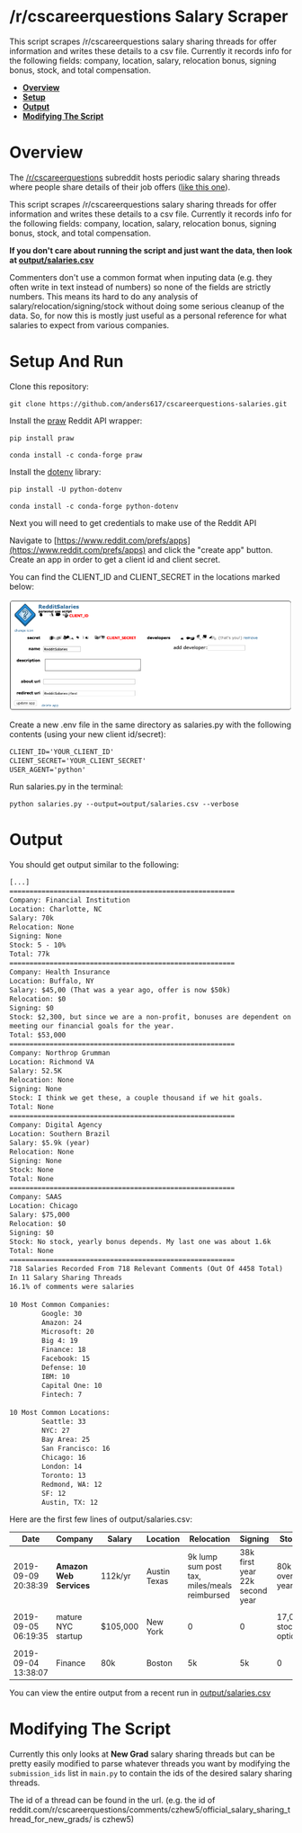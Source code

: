 # /r/cscareerquestions Salary Scraper 

This script scrapes /r/cscareerquestions salary sharing threads for offer information and writes these details to a csv file. Currently it records info for the following fields: company, location, salary, relocation bonus, signing bonus, stock, and total compensation.


- **[Overview](#Overview)**
- **[Setup](#Setup-And-Run)**
- **[Output](#Output)**
- **[Modifying The Script](#Modifying-The-Script)**

# Overview
The [/r/cscareerquestions](https://reddit.com/r/cscareerquestions) subreddit hosts periodic salary sharing threads where people share details of their job offers ([like this one](https://www.reddit.com/r/cscareerquestions/comments/czhew5/official_salary_sharing_thread_for_new_grads)). 

This script scrapes /r/cscareerquestions salary sharing threads for offer information and writes these details to a csv file. Currently it records info for the following fields: company, location, salary, relocation bonus, signing bonus, stock, and total compensation.

**If you don't care about running the script and just want the data, then look at [output/salaries.csv](https://github.com/anders617/cscareerquestions-salaries/blob/master/output/salaries.csv)**

Commenters don't use a common format when inputing data (e.g. they often write in text instead of numbers) so none of the fields are strictly numbers. This means its hard to do any analysis of salary/relocation/signing/stock without doing some serious cleanup of the data. So, for now this is mostly just useful as a personal reference for what salaries to expect from various companies.

# Setup And Run
Clone this repository:
```shell
git clone https://github.com/anders617/cscareerquestions-salaries.git
```
Install the [praw](https://praw.readthedocs.io/en/latest/getting_started/installation.html) Reddit API wrapper:
```shell
pip install praw
```
```shell
conda install -c conda-forge praw
```
Install the [dotenv](https://github.com/theskumar/python-dotenv) library:
```shell
pip install -U python-dotenv
```
```shell
conda install -c conda-forge python-dotenv
```
Next you will need to get credentials to make use of the Reddit API

Navigate to [https://www.reddit.com/prefs/apps](https://www.reddit.com/prefs/apps) and click the "create app" button. 
Create an app in order to get a client id and client secret.

You can find the CLIENT_ID and CLIENT_SECRET in the locations marked below:

![img](images/reddit_app_example.png)

Create a new .env file in the same directory as salaries.py with the following contents (using your new client id/secret):
```shell
CLIENT_ID='YOUR_CLIENT_ID'
CLIENT_SECRET='YOUR_CLIENT_SECRET'
USER_AGENT='python'

```

Run salaries.py in the terminal:
```shell
python salaries.py --output=output/salaries.csv --verbose
```

# Output

You should get output similar to the following:
```
[...]
========================================================
Company: Financial Institution
Location: Charlotte, NC
Salary: 70k
Relocation: None
Signing: None
Stock: 5 - 10%
Total: 77k
========================================================
Company: Health Insurance
Location: Buffalo, NY
Salary: $45,00 (That was a year ago, offer is now $50k)
Relocation: $0
Signing: $0
Stock: $2,300, but since we are a non-profit, bonuses are dependent on meeting our financial goals for the year.
Total: $53,000
========================================================
Company: Northrop Grumman
Location: Richmond VA
Salary: 52.5K
Relocation: None
Signing: None
Stock: I think we get these, a couple thousand if we hit goals.
Total: None
========================================================
Company: Digital Agency
Location: Southern Brazil
Salary: $5.9k (year)
Relocation: None
Signing: None
Stock: None
Total: None
========================================================
Company: SAAS
Location: Chicago
Salary: $75,000
Relocation: $0
Signing: $0
Stock: No stock, yearly bonus depends. My last one was about 1.6k
Total: None
========================================================
718 Salaries Recorded From 718 Relevant Comments (Out Of 4458 Total) In 11 Salary Sharing Threads
16.1% of comments were salaries

10 Most Common Companies:
        Google: 30
        Amazon: 24
        Microsoft: 20
        Big 4: 19
        Finance: 18
        Facebook: 15
        Defense: 10
        IBM: 10
        Capital One: 10
        Fintech: 7

10 Most Common Locations:
        Seattle: 33
        NYC: 27
        Bay Area: 25
        San Francisco: 16
        Chicago: 16
        London: 14
        Toronto: 13
        Redmond, WA: 12
        SF: 12
        Austin, TX: 12
```

Here are the first few lines of output/salaries.csv:

| Date                                                        | Company                                                                                                               | Salary                                                                                                          | Location     | Relocation                                                | Signing                                                                                                         | Stock                       | Total                                                           | Url                                                                                                             | 
|-------------------------------------------------------------|-----------------------------------------------------------------------------------------------------------------------|-----------------------------------------------------------------------------------------------------------------|--------------|-----------------------------------------------------------|-----------------------------------------------------------------------------------------------------------------|-----------------------------|-----------------------------------------------------------------|-----------------------------------------------------------------------------------------------------------------| 
|2019-09-09 20:38:39|**Amazon Web Services**|112k/yr|Austin Texas|9k lump sum post tax, miles/meals reimbursed|38k first year 22k second year|80k over 4 years|\~150k a year? plus|https://www.reddit.com/r/cscareerquestions/comments/czhew5/official_salary_sharing_thread_for_new_grads/ezqn8rr|
|2019-09-05 06:19:35|mature NYC startup|$105,000|New York|0|0|17,000 stock options|$105,000 (valuing options at $0)|https://www.reddit.com/r/cscareerquestions/comments/czhew5/official_salary_sharing_thread_for_new_grads/ez3bre4|
|2019-09-04 13:38:07|Finance|80k|Boston|5k|5k|0|85k|https://www.reddit.com/r/cscareerquestions/comments/czhew5/official_salary_sharing_thread_for_new_grads/eyyx82q|

You can view the entire output from a recent run in [output/salaries.csv](https://github.com/anders617/cscareerquestions-salaries/blob/master/output/salaries.csv)

# Modifying The Script

Currently this only looks at **New Grad** salary sharing threads but can be pretty easily modified to parse whatever threads you want by modifying the ```submission_ids``` list in ```main.py``` to contain the ids of the desired salary sharing threads.

The id of a thread can be found in the url. (e.g. the id of reddit.com/r/cscareerquestions/comments/czhew5/official_salary_sharing_thread_for_new_grads/ is czhew5)
